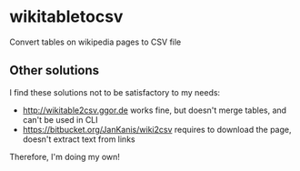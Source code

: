 # wikitabletocsv
Convert tables on wikipedia pages to CSV file

## Other solutions

I find these solutions not to be satisfactory to my needs:

 * http://wikitable2csv.ggor.de works fine, but doesn't merge tables, and can't be used in CLI
 * https://bitbucket.org/JanKanis/wiki2csv requires to download the page, doesn't extract text from links

Therefore, I'm doing my own!
